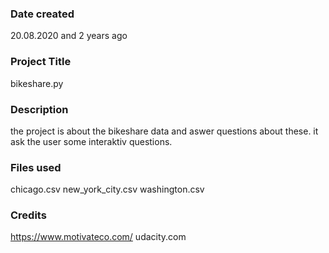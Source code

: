 ### Date created
20.08.2020 and 2 years ago 

### Project Title
bikeshare.py

### Description
the project is about the bikeshare data and aswer questions about these. it ask the user some interaktiv questions.

### Files used
chicago.csv
new_york_city.csv
washington.csv

### Credits
https://www.motivateco.com/
udacity.com



